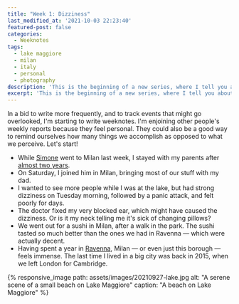 ```yaml
---
title: "Week 1: Dizziness"
last_modified_at: '2021-10-03 22:23:40'
featured-post: false
categories:
  - Weeknotes
tags:
  - lake maggiore
  - milan
  - italy
  - personal
  - photography
description: 'This is the beginning of a new series, where I tell you about my week.'
excerpt: 'This is the beginning of a new series, where I tell you about my week.'
---
```

<p class="lead">In a bid to write more frequently, and to track events that might go overlooked, I'm starting to write weeknotes. I'm enjoining other people's weekly reports because they feel personal. They could also be a good way to remind ourselves how many things we accomplish as opposed to what we perceive. Let's start!</p>

<!--more-->

<ul class="smd-ul">
  <li>While <a href="https://minutestomidnight.co.uk" target="_blank" rel="noopener" title="Go to Simone's website">Simone</a> went to Milan last week, I stayed with my parents after <a href="/photography/back-to-the-lake/" title="See the post 'Back to the Lake'">almost two years</a>.</li>
  <li>On Saturday, I joined him in Milan, bringing most of our stuff with my dad.</li>
  <li>I wanted to see more people while I was at the lake, but had strong dizziness on Tuesday morning, followed by a panic attack, and felt poorly for days.</li>
  <li>The doctor fixed my very blocked ear, which might have caused the dizziness. Or is it my neck telling me it's sick of changing pillows?</li>
  <li>We went out for a sushi in Milan, after a walk in the park. The sushi tasted so much better than the ones we had in Ravenna — which were actually decent.</li>
  <li>Having spent a year in <a href="/tag/ravenna/" title="Explore the posts about Ravenna">Ravenna</a>, Milan — or even just this borough — feels immense. The last time I lived in a big city was back in 2015, when we left London for Cambridge.</li>
</ul>

{% responsive_image path: assets/images/20210927-lake.jpg alt: "A serene scene of a small beach on Lake Maggiore" caption: "A beach on Lake Maggiore" %}